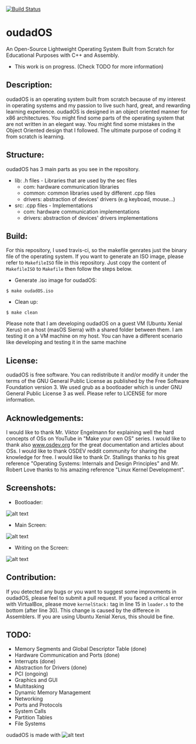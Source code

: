 [![Build Status](https://travis-ci.org/Lekssays/oudadOS.svg?branch=master)](https://travis-ci.org/Lekssays/oudadOS)

# oudadOS
An Open-Source Lightweight Operating System Built from Scratch for Educational Purposes with C++ and Assembly. 

- This work is on progress. (Check TODO for more information)

## Description:
oudadOS is an operating system built from scratch because of my interest in operating systems and my passion to live such hard, great, and rewarding learning experience. oudadOS is designed in an object oriented manner for x86 architectures. You might find some parts of the operating system that are not written in an elegant way. You might find some mistakes in the Object Oriented design that I followed. The ultimate purpose of coding it from scratch is learning.

## Structure:
oudadOS has 3 main parts as you see in the repository. 
- lib: .h files - Libraries that are used by the sec files
  - com: hardware communication libraries
  - common: common libraries used by different .cpp files
  - drivers: abstraction of devices' drivers (e.g keyboad, mouse...)
- src: .cpp files - Implementations
  - com: hardware communication implementations
  - drivers: abstraction of devices' drivers implementations

## Build:

For this repository, I used travis-ci, so the makefile genrates just the binary file of the operating system.
If you want to generate an ISO image, please refer to ```MakefileISO``` file in this repository. Just copy the content of ```MakefileISO``` to ```Makefile``` then follow the steps below.

- Generate .iso image for oudadOS:
```
$ make oudadOS.iso
```
- Clean up:
```
$ make clean
```
Please note that I am developing oudadOS on a guest VM (Ubuntu Xenial Xerus) on a host (masOS Sierra) with a shared folder between them. I am testing it on a VM machine on my host. You can have a different scenario like developing and testing it in the same machine

## License: 
oudadOS is free software. You can redistribute it and/or modify it under the terms of the GNU General Public License as published by the Free Software Foundation version 3. We used grub as a bootloader which is under GNU General Public License 3 as well. Please refer to LICENSE for more information.

## Acknowledgements: 
I would like to thank Mr. Viktor Engelmann for explaining well the hard concepts of OSs on YouTube in "Make your own OS" series. I would like to thank also www.osdev.org for the great documentation and articles about OSs. I would like to thank OSDEV reddit community for sharing the knowledge for free. I would like to thank Dr. Stallings thanks to his great reference "Operating Systems: Internals and Design Principles" and Mr. Robert Love thanks to his amazing reference "Linux Kernel Development".

## Screenshots:
- Bootloader:

![alt text](http://i.imgur.com/F33GqR0.png "Bootloader")

- Main Screen:

![alt text](http://i.imgur.com/C3oCnjy.png "Main Screen")

- Writing on the Screen:

![alt text](http://i.imgur.com/1J5Svws.png "Writing on the Screen")

## Contribution:
If you detected any bugs or you want to suggest some improvments in oudadOS, please feel to submit a pull request. If you faced a critical error with VirtualBox, please move ```kernelStack:``` tag in line 15 in ```loader.s``` to the bottom (after line 30). This change is caused by the differece in Assemblers. If you are using Ubuntu Xenial Xerus, this should be fine.

## TODO:
- Memory Segments and Global Descriptor Table (done)
- Hardware Communication and Ports (done)
- Interrupts (done)
- Abstraction for Drivers (done)
- PCI (ongoing)
- Graphics and GUI
- Multitasking
- Dynamic Memory Management
- Networking
- Ports and Protocols
- System Calls
- Partition Tables
- File Systems

oudadOS is made with ![alt text](https://cdn0.iconfinder.com/data/icons/small-n-flat/24/678087-heart-16.png "Made with Love")
